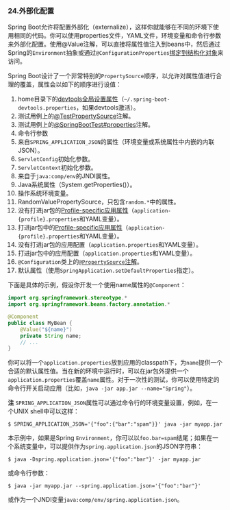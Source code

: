 ### 24.外部化配置

Spring Boot允许将配置外部化（externalize），这样你就能够在不同的环境下使用相同的代码。你可以使用properties文件，YAML文件，环境变量和命令行参数来外部化配置。使用@Value注解，可以直接将属性值注入到beans中，然后通过Spring的`Environment`抽象或通过`@ConfigurationProperties`[绑定到结构化对象](https://docs.spring.io/spring-boot/docs/2.0.0.M7/reference/htmlsingle/#boot-features-external-config-typesafe-configuration-properties)来访问。

Spring Boot设计了一个非常特别的`PropertySource`顺序，以允许对属性值进行合理的覆盖，属性会以如下的顺序进行设值：

1. home目录下的[devtools全局设置属性](http://docs.spring.io/spring-boot/docs/2.0.0.M7/reference/htmlsingle/#using-boot-devtools-globalsettings)（`~/.spring-boot-devtools.properties`，如果devtools激活）。
2. 测试用例上的[@TestPropertySource](https://docs.spring.io/spring/docs/5.0.0.RELEASE/javadoc-api/org/springframework/test/context/TestPropertySource.html)注解。
3. 测试用例上的[@SpringBootTest#properties](http://docs.spring.io/spring-boot/docs/2.0.0.M7/api/spring-boot-test/src/main/java/org/springframework/boot/test/context/SpringBootTest.html)注解。
4. 命令行参数
5. 来自`SPRING_APPLICATION_JSON`的属性（环境变量或系统属性中内嵌的内联JSON）。
6. `ServletConfig`初始化参数。
7. `ServletContext`初始化参数。
8. 来自于`java:comp/env`的JNDI属性。
9. Java系统属性（System.getProperties()）。
10. 操作系统环境变量。
11. RandomValuePropertySource，只包含`random.*`中的属性。
12. 没有打进jar包的[Profile-specific应用属性](http://docs.spring.io/spring-boot/docs/2.0.0.M7/reference/htmlsingle/#boot-features-external-config-profile-specific-properties)（`application-{profile}.properties`和YAML变量）。
13. 打进jar包中的[Profile-specific应用属性](http://docs.spring.io/spring-boot/docs/2.0.0.M7/reference/htmlsingle/#boot-features-external-config-profile-specific-properties)（`application-{profile}.properties`和YAML变量）。
14. 没有打进jar包的应用配置（`application.properties`和YAML变量）。
15. 打进jar包中的应用配置（`application.properties`和YAML变量）。
16. `@Configuration`类上的[`@PropertySource`注解](https://docs.spring.io/spring/docs/5.0.0.RELEASE/javadoc-api/org/springframework/context/annotation/PropertySource.html)。
17. 默认属性（使用`SpringApplication.setDefaultProperties`指定）。

下面是具体的示例，假设你开发一个使用name属性的`@Component`：
```java
import org.springframework.stereotype.*
import org.springframework.beans.factory.annotation.*

@Component
public class MyBean {
    @Value("${name}")
    private String name;
    // ...
}
```
你可以将一个`application.properties`放到应用的classpath下，为`name`提供一个合适的默认属性值。当在新的环境中运行时，可以在jar包外提供一个`application.properties`覆盖`name`属性。对于一次性的测试，你可以使用特定的命令行开关启动应用（比如，`java -jar app.jar --name="Spring"`）。

**注** `SPRING_APPLICATION_JSON`属性可以通过命令行的环境变量设置，例如，在一个UNIX shell中可以这样：
```shell
$ SPRING_APPLICATION_JSON='{"foo":{"bar":"spam"}}' java -jar myapp.jar
```
本示例中，如果是Spring `Environment`，你可以以`foo.bar=spam`结尾；如果在一个系统变量中，可以提供作为`spring.application.json`的JSON字符串：
```shell
$ java -Dspring.application.json='{"foo":"bar"}' -jar myapp.jar
```
或命令行参数：
```shell
$ java -jar myapp.jar --spring.application.json='{"foo":"bar"}'
```
或作为一个JNDI变量`java:comp/env/spring.application.json`。
